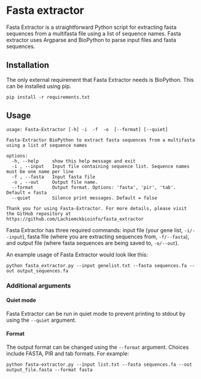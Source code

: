 # Fasta extractor
Fasta Extractor is a straightforward Python script for extracting fasta sequences from a multifasta file using a list of sequence names. Fasta extractor uses Argparse and BioPython to parse input files and fasta sequences.

## Installation
The only external requirement that Fasta Extractor needs is BioPython. This can be installed using pip.
```
pip install -r requirements.txt
```

## Usage
```
usage: Fasta-Extractor [-h] -i  -f  -o  [--format] [--quiet]

Fasta-Extractor BioPython to extract fasta sequences from a multifasta using a list of sequence names

options:
  -h, --help     show this help message and exit
  -i , --input   Input file containing sequence list. Sequence names must be one name per line
  -f , --fasta   Input fasta file
  -o , --out     Output file name.
  --format       Output format. Options: 'fasta', 'pir', 'tab'. Default = fasta
  --quiet        Silence print messages. Default = false

Thank you for using Fasta-Extractor. For more details, please visit the GitHub repository at https://github.com/Lachiemckbioinfo/fasta_extractor
```

Fasta Extractor has three required commands: input file (your gene list, ```-i/--input```), fasta file (where you are extracting sequences from, ```-f/--fasta```), and output file (where fasta sequences are being saved to, ```-o/--out```).

An example usage of Fasta Extractor would look like this:
```
python fasta_extractor.py --input genelist.txt --fasta sequences.fa --out output_sequences.fa
```
### Additional arguments
#### Quiet mode
Fasta Extractor can be run in quiet mode to prevent printing to stdout by using the ```--quiet``` argument.

#### Format
The output format can be changed using the ```--format``` argument. Choices include FASTA, PIR and tab formats. For example:
```
python fasta-extractor.py --input list.txt --fasta sequences.fa --out output_file.fasta --format fasta
```
